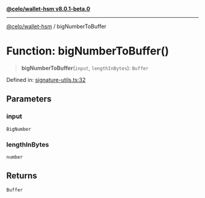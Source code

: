 [**@celo/wallet-hsm v8.0.1-beta.0**](../README.md)

***

[@celo/wallet-hsm](../README.md) / bigNumberToBuffer

# Function: bigNumberToBuffer()

> **bigNumberToBuffer**(`input`, `lengthInBytes`): `Buffer`

Defined in: [signature-utils.ts:32](https://github.com/celo-org/developer-tooling/blob/master/packages/sdk/wallets/wallet-hsm/src/signature-utils.ts#L32)

## Parameters

### input

`BigNumber`

### lengthInBytes

`number`

## Returns

`Buffer`
